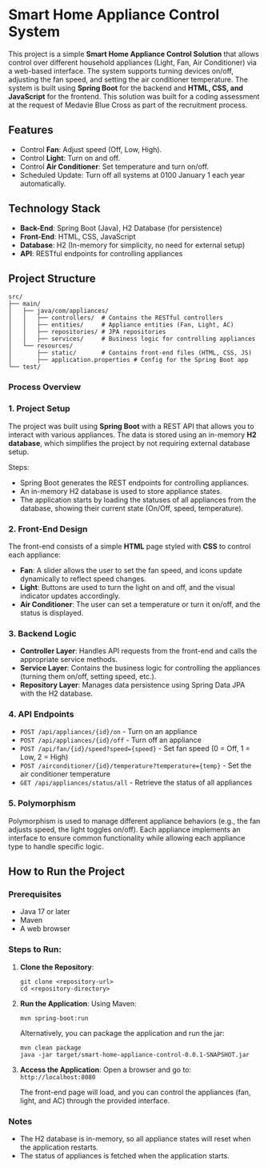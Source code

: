 # Smart Home Appliance Control System

This project is a simple **Smart Home Appliance Control Solution** that allows control over different household appliances (Light, Fan, Air Conditioner) via a web-based interface. 
The system supports turning devices on/off, adjusting the fan speed, and setting the air conditioner temperature. 
The system is built using **Spring Boot** for the backend and **HTML, CSS, and JavaScript** for the frontend.
This solution was built for a coding assessment at the request of Medavie Blue Cross as part of the recruitment process.


## Features
- Control **Fan**: Adjust speed (Off, Low, High).
- Control **Light**: Turn on and off.
- Control **Air Conditioner**: Set temperature and turn on/off.
- Scheduled Update: Turn off all systems at 0100 January 1 each year automatically.

## Technology Stack
- **Back-End**: Spring Boot (Java), H2 Database (for persistence)
- **Front-End**: HTML, CSS, JavaScript
- **Database**: H2 (In-memory for simplicity, no need for external setup)
- **API**: RESTful endpoints for controlling appliances

## Project Structure
```
src/
├── main/
│   ├── java/com/appliances/
│   │   ├── controllers/  # Contains the RESTful controllers
│   │   ├── entities/     # Appliance entities (Fan, Light, AC)
│   │   ├── repositories/ # JPA repositories
│   │   ├── services/     # Business logic for controlling appliances
│   └── resources/
│       ├── static/       # Contains front-end files (HTML, CSS, JS)
│       ├── application.properties # Config for the Spring Boot app
└── test/
```

### Process Overview

### 1. **Project Setup**
The project was built using **Spring Boot** with a REST API that allows you to interact with various appliances. The data is stored using an in-memory **H2 database**, which simplifies the project by not requiring external database setup.

Steps:
- Spring Boot generates the REST endpoints for controlling appliances.
- An in-memory H2 database is used to store appliance states.
- The application starts by loading the statuses of all appliances from the database, showing their current state (On/Off, speed, temperature).

### 2. **Front-End Design**
The front-end consists of a simple **HTML** page styled with **CSS** to control each appliance:
- **Fan**: A slider allows the user to set the fan speed, and icons update dynamically to reflect speed changes.
- **Light**: Buttons are used to turn the light on and off, and the visual indicator updates accordingly.
- **Air Conditioner**: The user can set a temperature or turn it on/off, and the status is displayed.

### 3. **Backend Logic**
- **Controller Layer**: Handles API requests from the front-end and calls the appropriate service methods.
- **Service Layer**: Contains the business logic for controlling the appliances (turning them on/off, setting speed, etc.).
- **Repository Layer**: Manages data persistence using Spring Data JPA with the H2 database.

### 4. **API Endpoints**
- `POST /api/appliances/{id}/on` - Turn on an appliance
- `POST /api/appliances/{id}/off` - Turn off an appliance
- `POST /api/fan/{id}/speed?speed={speed}` - Set fan speed (0 = Off, 1 = Low, 2 = High)
- `POST /airconditioner/{id}/temperature?temperature={temp}` - Set the air conditioner temperature
- `GET /api/appliances/status/all` - Retrieve the status of all appliances

### 5. **Polymorphism**
Polymorphism is used to manage different appliance behaviors (e.g., the fan adjusts speed, the light toggles on/off). Each appliance implements an interface to ensure common functionality while allowing each appliance type to handle specific logic.

## How to Run the Project

### Prerequisites
- Java 17 or later
- Maven
- A web browser

### Steps to Run:
1. **Clone the Repository**:
    ```
    git clone <repository-url>
    cd <repository-directory>
    ```

2. **Run the Application**:
    Using Maven:
    ```
    mvn spring-boot:run
    ```
    Alternatively, you can package the application and run the jar:
    ```
    mvn clean package
    java -jar target/smart-home-appliance-control-0.0.1-SNAPSHOT.jar
    ```

3. **Access the Application**:
   Open a browser and go to: `http://localhost:8080`

   The front-end page will load, and you can control the appliances (fan, light, and AC) through the provided interface.

### Notes
- The H2 database is in-memory, so all appliance states will reset when the application restarts.
- The status of appliances is fetched when the application starts.

